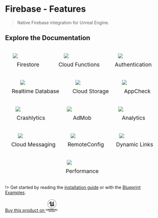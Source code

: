 
# Firebase - Features

>  Native Firebase integration for Unreal Engine.

<style>
.fb {
  border-radius: 0;
  border-width: 0;
  width: 100px;
}
.fb-elem {
  display: flex;
  flex-direction: column;
  justify-content: middle;
  align-items: center;
  transition: 0.3s ease-in-out;
  cursor: pointer;
  margin: 20px 3%;
  text-decoration: none !important;
}
.fb-txt {
  margin-top: 10px;
  font-size: 1.1rem;
}
.fb-elem:hover {
  transform: scale(1.05);
}
.fb-f-cont {
  display: flex;
  flex-direction: row;
  justify-content: space-around;
  align-items: center;
  flex-wrap: wrap;
}
</style>

## Explore the Documentation

<div class="fb-f-cont">

<a class="fb-elem" href="#firestore">
  <image src="_images/firebase/Firestore.png" class="fb"/>
  <div class="fb-txt">
    Firestore
  </div>
</a>

<a class="fb-elem" href="#functions">
  <image src="_images/firebase/CloudFunctions.png" class="fb"/>
  <div class="fb-txt">
    Cloud Functions
  </div>
</a>

<a class="fb-elem" href="#auth">
  <image src="_images/firebase/Auth.png" class="fb"/>
  <div class="fb-txt">
    Authentication
  </div>
</a>

<a class="fb-elem" href="#database">
  <image src="_images/firebase/Database.png" class="fb"/>
  <div class="fb-txt">
    Realtime Database
  </div>
</a>

<a class="fb-elem" href="#storage">
  <image src="_images/firebase/Storage.png" class="fb"/>
  <div class="fb-txt">
    Cloud Storage
  </div>
</a>


<a class="fb-elem" href="#appcheck">
  <image src="_images/firebase/AppCheck.png" class="fb"/>
  <div class="fb-txt">
    AppCheck
  </div>
</a>

<a class="fb-elem" href="#crashlytics">
  <image src="_images/firebase/Crashlytics.png" class="fb"/>
  <div class="fb-txt">
    Crashlytics
  </div>
</a>

<a class="fb-elem" href="#admob">
  <image src="_images/firebase/AdMob.png" class="fb"/>
  <div class="fb-txt">
    AdMob
  </div>
</a>

<a class="fb-elem" href="#analytics">
  <image src="_images/firebase/Analytics.png" class="fb"/>
  <div class="fb-txt">
    Analytics
  </div>
</a>

<a class="fb-elem" href="#messaging">
  <image src="_images/firebase/Messaging.png" class="fb"/>
  <div class="fb-txt">
    Cloud Messaging
  </div>
</a>

<a class="fb-elem" href="#remoteconfig">
  <image src="_images/firebase/RemoteConfig.png" class="fb"/>
  <div class="fb-txt">
    RemoteConfig
  </div>
</a>

<a class="fb-elem" href="#dynamiclinks">
  <image src="_images/firebase/Dynamicinks.png" class="fb"/>
  <div class="fb-txt">
    Dynamic Links
  </div>
</a>

<a class="fb-elem" href="#performance">
  <image src="_images/firebase/Performance.png" class="fb"/>
  <div class="fb-txt">
    Performance
  </div>
</a>

</div>

!> Get started by reading the [installation guide](/installation) or with the [Blueprint Examples](/components).

<div class="centered">
  <a class="ue-button" href="https://www.unrealengine.com/marketplace/en-US/product/firebase-features">Buy this product on <img width="40px" src="_images/buyueicon.png"/></a>
<!--
  <a class="gumroad-button" href="https://pandoresmarketplace.gumroad.com/l/FirebaseFeatures?wanted=true">Buy this product on</a>
-->
</div>
